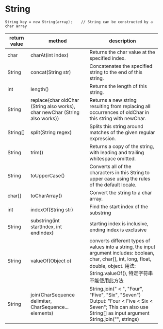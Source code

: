 # String 
```
String key = new String(array);    // String can be constructed by a char array
```


| return value | method | description |
| ------------ | ------ | ----------- |
| char | charAt(int index) | Returns the char value at the specified index. |
| String | concat(String str) | Concatenates the specified string to the end of this string. |
| int | length() | Returns the length of this string. |
| String | replace(char oldChar (String also works), char newChar (String also works)) | Returns a new string resulting from replacing all occurrences of oldChar in this string with newChar. |
| String[] | 	split(String regex) | Splits this string around matches of the given regular expression. |
| String | trim() | Returns a copy of the string, with leading and trailing whitespace omitted. |
| String | toUpperCase() | Converts all of the characters in this String to upper case using the rules of the default locale. |
| char[] | toCharArray() | Convert the string to a char array. |
| int | indexOf(String str) | Find the start index of the substring |  
| String | substring(int startIndex, int endIndex) | starting index is inclusive, ending index is exclusive | 
| String | valueOf(Object o) | converts different types of values into a string, the input argument includes: boolean, char, char[], int, long, float, double, object. 用法: String.valueOf(), 特定字符串不能使用此方法 |
| String | join(CharSequence delimiter, CharSequence... elements) | String.join(" < ", "Four", "Five", "Six", "Seven") Output: "Four < Five < Six < Seven"; This can also use String[] as input argument String.join("", strings) |
